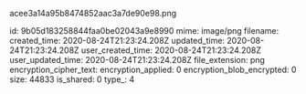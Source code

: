 acee3a14a95b8474852aac3a7de90e98.png

id: 9b05d183258844faa0be02043a9e8990
mime: image/png
filename: 
created_time: 2020-08-24T21:23:24.208Z
updated_time: 2020-08-24T21:23:24.208Z
user_created_time: 2020-08-24T21:23:24.208Z
user_updated_time: 2020-08-24T21:23:24.208Z
file_extension: png
encryption_cipher_text: 
encryption_applied: 0
encryption_blob_encrypted: 0
size: 44833
is_shared: 0
type_: 4